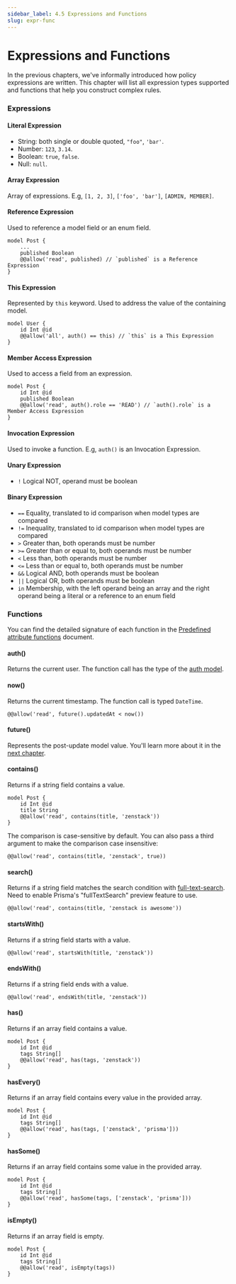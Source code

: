 ```yaml
---
sidebar_label: 4.5 Expressions and Functions
slug: expr-func
---
```


# Expressions and Functions

In the previous chapters, we've informally introduced how policy expressions are written. This chapter will list all expression types supported and functions that help you construct complex rules.

### Expressions

#### Literal Expression

- String: both single or double quoted, `"foo"`, `'bar'`.
- Number: `123`, `3.14`.
- Boolean: `true`, `false`.
- Null: `null`.

#### Array Expression

Array of expressions. E.g, `[1, 2, 3]`, `['foo', 'bar']`, `[ADMIN, MEMBER]`.

#### Reference Expression

Used to reference a model field or an enum field.

```zmodel
model Post {
    ...
    published Boolean
    @@allow('read', published) // `published` is a Reference Expression
}
```

#### This Expression

Represented by `this` keyword. Used to address the value of the containing model.

```zmodel
model User {
    id Int @id
    @@allow('all', auth() == this) // `this` is a This Expression
}
```

#### Member Access Expression

Used to access a field from an expression.

```zmodel
model Post {
    id Int @id
    published Boolean
    @@allow('read', auth().role == 'READ') // `auth().role` is a Member Access Expression
}
```

#### Invocation Expression

Used to invoke a function. E.g, `auth()` is an Invocation Expression.

#### Unary Expression

- `!` Logical NOT, operand must be boolean

#### Binary Expression

- `==` Equality, translated to id comparison when model types are compared
- `!=` Inequality, translated to id comparison when model types are compared
- `>` Greater than, both operands must be number
- `>=` Greater than or equal to, both operands must be number
- `<` Less than, both operands must be number
- `<=` Less than or equal to, both operands must be number
- `&&` Logical AND, both operands must be boolean
- `||` Logical OR, both operands must be boolean
- `in` Membership, with the left operand being an array and the right operand being a literal or a reference to an enum field

### Functions

You can find the detailed signature of each function in the [Predefined attribute functions](../../../reference/zmodel-language#predefined-attribute-functions) document.

#### auth()

Returns the current user. The function call has the type of the [auth model](./current-user#auth-model).

#### now()

Returns the current timestamp. The function call is typed `DateTime`.

```zmodel
@@allow('read', future().updatedAt < now())
```

#### future()

Represents the post-update model value. You'll learn more about it in the [next chapter](./post-update).

#### contains()

Returns if a string field contains a value.

```zmodel
model Post {
    id Int @id
    title String
    @@allow('read', contains(title, 'zenstack'))
}
```

The comparison is case-sensitive by default. You can also pass a third argument to make the comparison case insensitive:

```zmodel
@@allow('read', contains(title, 'zenstack', true))
```

#### search()

Returns if a string field matches the search condition with [full-text-search](https://www.prisma.io/docs/concepts/components/prisma-client/full-text-search). Need to enable Prisma's "fullTextSearch" preview feature to use.

```zmodel
@@allow('read', contains(title, 'zenstack is awesome'))
```

#### startsWith()

Returns if a string field starts with a value.

```zmodel
@@allow('read', startsWith(title, 'zenstack'))
```

#### endsWith()

Returns if a string field ends with a value.

```zmodel
@@allow('read', endsWith(title, 'zenstack'))
```

#### has()

Returns if an array field contains a value.

```zmodel
model Post {
    id Int @id
    tags String[]
    @@allow('read', has(tags, 'zenstack'))
}
```

#### hasEvery()

Returns if an array field contains every value in the provided array.

```zmodel
model Post {
    id Int @id
    tags String[]
    @@allow('read', has(tags, ['zenstack', 'prisma']))
}
```

#### hasSome()

Returns if an array field contains some value in the provided array.

```zmodel
model Post {
    id Int @id
    tags String[]
    @@allow('read', hasSome(tags, ['zenstack', 'prisma']))
}
```

#### isEmpty()

Returns if an array field is empty.

```zmodel
model Post {
    id Int @id
    tags String[]
    @@allow('read', isEmpty(tags))
}
```
